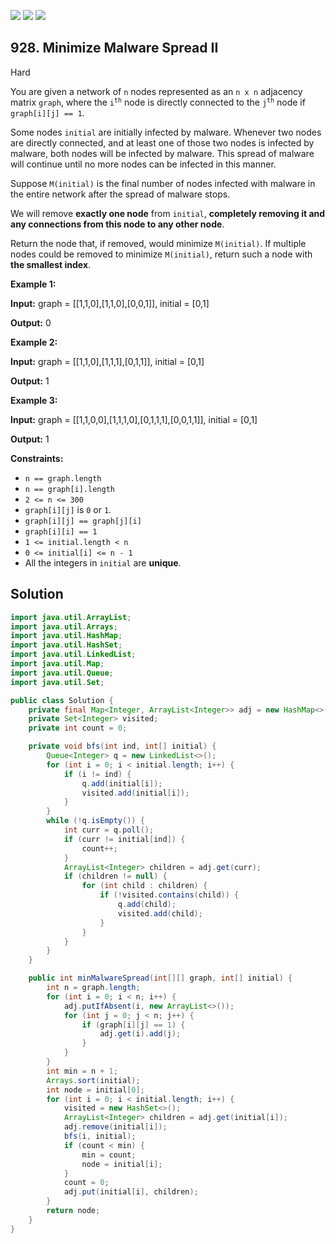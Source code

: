 [![](https://img.shields.io/github/stars/javadev/LeetCode-in-Java?label=Stars&style=flat-square)](https://github.com/javadev/LeetCode-in-Java)
[![](https://img.shields.io/github/forks/javadev/LeetCode-in-Java?label=Fork%20me%20on%20GitHub%20&style=flat-square)](https://github.com/javadev/LeetCode-in-Java/fork)
[![](https://img.shields.io/badge/-LeetCode%20in%20Kotlin-blue?style=flat-square)](https://github.com/javadev/LeetCode-in-Kotlin)

## 928\. Minimize Malware Spread II

Hard

You are given a network of `n` nodes represented as an `n x n` adjacency matrix `graph`, where the <code>i<sup>th</sup></code> node is directly connected to the <code>j<sup>th</sup></code> node if `graph[i][j] == 1`.

Some nodes `initial` are initially infected by malware. Whenever two nodes are directly connected, and at least one of those two nodes is infected by malware, both nodes will be infected by malware. This spread of malware will continue until no more nodes can be infected in this manner.

Suppose `M(initial)` is the final number of nodes infected with malware in the entire network after the spread of malware stops.

We will remove **exactly one node** from `initial`, **completely removing it and any connections from this node to any other node**.

Return the node that, if removed, would minimize `M(initial)`. If multiple nodes could be removed to minimize `M(initial)`, return such a node with **the smallest index**.

**Example 1:**

**Input:** graph = \[\[1,1,0],[1,1,0],[0,0,1]], initial = [0,1]

**Output:** 0

**Example 2:**

**Input:** graph = \[\[1,1,0],[1,1,1],[0,1,1]], initial = [0,1]

**Output:** 1

**Example 3:**

**Input:** graph = \[\[1,1,0,0],[1,1,1,0],[0,1,1,1],[0,0,1,1]], initial = [0,1]

**Output:** 1

**Constraints:**

*   `n == graph.length`
*   `n == graph[i].length`
*   `2 <= n <= 300`
*   `graph[i][j]` is `0` or `1`.
*   `graph[i][j] == graph[j][i]`
*   `graph[i][i] == 1`
*   `1 <= initial.length < n`
*   `0 <= initial[i] <= n - 1`
*   All the integers in `initial` are **unique**.

## Solution

```java
import java.util.ArrayList;
import java.util.Arrays;
import java.util.HashMap;
import java.util.HashSet;
import java.util.LinkedList;
import java.util.Map;
import java.util.Queue;
import java.util.Set;

public class Solution {
    private final Map<Integer, ArrayList<Integer>> adj = new HashMap<>();
    private Set<Integer> visited;
    private int count = 0;

    private void bfs(int ind, int[] initial) {
        Queue<Integer> q = new LinkedList<>();
        for (int i = 0; i < initial.length; i++) {
            if (i != ind) {
                q.add(initial[i]);
                visited.add(initial[i]);
            }
        }
        while (!q.isEmpty()) {
            int curr = q.poll();
            if (curr != initial[ind]) {
                count++;
            }
            ArrayList<Integer> children = adj.get(curr);
            if (children != null) {
                for (int child : children) {
                    if (!visited.contains(child)) {
                        q.add(child);
                        visited.add(child);
                    }
                }
            }
        }
    }

    public int minMalwareSpread(int[][] graph, int[] initial) {
        int n = graph.length;
        for (int i = 0; i < n; i++) {
            adj.putIfAbsent(i, new ArrayList<>());
            for (int j = 0; j < n; j++) {
                if (graph[i][j] == 1) {
                    adj.get(i).add(j);
                }
            }
        }
        int min = n + 1;
        Arrays.sort(initial);
        int node = initial[0];
        for (int i = 0; i < initial.length; i++) {
            visited = new HashSet<>();
            ArrayList<Integer> children = adj.get(initial[i]);
            adj.remove(initial[i]);
            bfs(i, initial);
            if (count < min) {
                min = count;
                node = initial[i];
            }
            count = 0;
            adj.put(initial[i], children);
        }
        return node;
    }
}
```